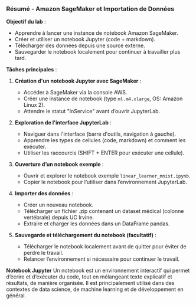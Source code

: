 ### Résumé - Amazon SageMaker et Importation de Données

**Objectif du lab** :
- Apprendre à lancer une instance de notebook Amazon SageMaker.
- Créer et utiliser un notebook Jupyter (code + markdown).
- Télécharger des données depuis une source externe.
- Sauvegarder le notebook localement pour continuer à travailler plus tard.

**Tâches principales** :
1. **Création d'un notebook Jupyter avec SageMaker** :
   - Accéder à SageMaker via la console AWS.
   - Créer une instance de notebook (type `ml.m4.xlarge`, OS: Amazon Linux 2).
   - Attendre le statut "InService" avant d’ouvrir JupyterLab.

2. **Exploration de l'interface JupyterLab** :
   - Naviguer dans l'interface (barre d'outils, navigation à gauche).
   - Apprendre les types de cellules (code, markdown) et comment les exécuter.
   - Utiliser les raccourcis (SHIFT + ENTER pour exécuter une cellule).

3. **Ouverture d’un notebook exemple** :
   - Ouvrir et explorer le notebook exemple `linear_learner_mnist.ipynb`.
   - Copier le notebook pour l’utiliser dans l’environnement JupyterLab.

4. **Importer des données** :
   - Créer un nouveau notebook.
   - Télécharger un fichier .zip contenant un dataset médical (colonne vertébrale) depuis UC Irvine.
   - Extraire et charger les données dans un DataFrame pandas.

5. **Sauvegarde et téléchargement du notebook (facultatif)** :
   - Télécharger le notebook localement avant de quitter pour éviter de perdre le travail.
   - Relancer l’environnement si nécessaire pour continuer le travail.

**Notebook Jupyter**
Un notebook est un environnement interactif qui permet d’écrire et d’exécuter du code, tout en mélangeant texte explicatif et résultats, de manière organisée. Il est principalement utilisé dans des contextes de data science, de machine learning et de développement en général.